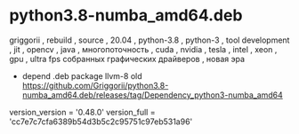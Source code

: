 # python3.8-numba_amd64.deb
griggorii , rebuild , source , 20.04 , python-3.8 , python-3 , tool development , jit , opencv , java , многопоточность , cuda , nvidia , tesla , intel , xeon , gpu , ultra fps собранных графических драйверов , новая эра

+ depend .deb package llvm-8 old https://github.com/Griggorii/python3.8-numba_amd64.deb/releases/tag/Dependency_python3-numba_amd64

version_version = '0.48.0'
version_full = 'cc7e7c7cfa6389b54d3b5c2c95751c97eb531a96'
